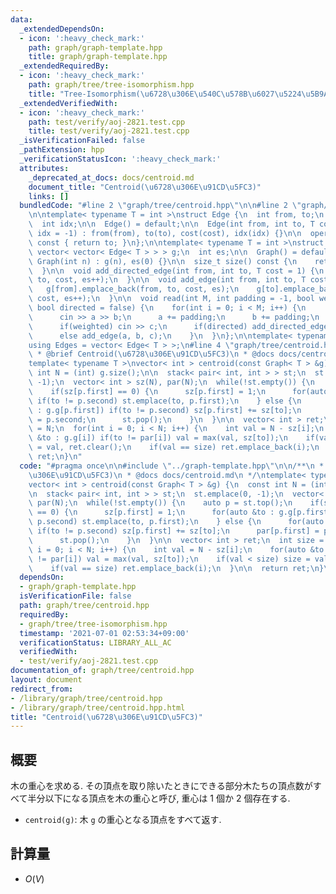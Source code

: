 ```yaml
---
data:
  _extendedDependsOn:
  - icon: ':heavy_check_mark:'
    path: graph/graph-template.hpp
    title: graph/graph-template.hpp
  _extendedRequiredBy:
  - icon: ':heavy_check_mark:'
    path: graph/tree/tree-isomorphism.hpp
    title: "Tree-Isomorphism(\u6728\u306E\u540C\u578B\u6027\u5224\u5B9A)"
  _extendedVerifiedWith:
  - icon: ':heavy_check_mark:'
    path: test/verify/aoj-2821.test.cpp
    title: test/verify/aoj-2821.test.cpp
  _isVerificationFailed: false
  _pathExtension: hpp
  _verificationStatusIcon: ':heavy_check_mark:'
  attributes:
    _deprecated_at_docs: docs/centroid.md
    document_title: "Centroid(\u6728\u306E\u91CD\u5FC3)"
    links: []
  bundledCode: "#line 2 \"graph/tree/centroid.hpp\"\n\n#line 2 \"graph/graph-template.hpp\"\
    \n\ntemplate< typename T = int >\nstruct Edge {\n  int from, to;\n  T cost;\n\
    \  int idx;\n\n  Edge() = default;\n\n  Edge(int from, int to, T cost = 1, int\
    \ idx = -1) : from(from), to(to), cost(cost), idx(idx) {}\n\n  operator int()\
    \ const { return to; }\n};\n\ntemplate< typename T = int >\nstruct Graph {\n \
    \ vector< vector< Edge< T > > > g;\n  int es;\n\n  Graph() = default;\n\n  explicit\
    \ Graph(int n) : g(n), es(0) {}\n\n  size_t size() const {\n    return g.size();\n\
    \  }\n\n  void add_directed_edge(int from, int to, T cost = 1) {\n    g[from].emplace_back(from,\
    \ to, cost, es++);\n  }\n\n  void add_edge(int from, int to, T cost = 1) {\n \
    \   g[from].emplace_back(from, to, cost, es);\n    g[to].emplace_back(to, from,\
    \ cost, es++);\n  }\n\n  void read(int M, int padding = -1, bool weighted = false,\
    \ bool directed = false) {\n    for(int i = 0; i < M; i++) {\n      int a, b;\n\
    \      cin >> a >> b;\n      a += padding;\n      b += padding;\n      T c = T(1);\n\
    \      if(weighted) cin >> c;\n      if(directed) add_directed_edge(a, b, c);\n\
    \      else add_edge(a, b, c);\n    }\n  }\n};\n\ntemplate< typename T = int >\n\
    using Edges = vector< Edge< T > >;\n#line 4 \"graph/tree/centroid.hpp\"\n\n/**\n\
    \ * @brief Centroid(\u6728\u306E\u91CD\u5FC3)\n * @docs docs/centroid.md\n */\n\
    template< typename T >\nvector< int > centroid(const Graph< T > &g) {\n  const\
    \ int N = (int) g.size();\n\n  stack< pair< int, int > > st;\n  st.emplace(0,\
    \ -1);\n  vector< int > sz(N), par(N);\n  while(!st.empty()) {\n    auto p = st.top();\n\
    \    if(sz[p.first] == 0) {\n      sz[p.first] = 1;\n      for(auto &to : g.g[p.first])\
    \ if(to != p.second) st.emplace(to, p.first);\n    } else {\n      for(auto &to\
    \ : g.g[p.first]) if(to != p.second) sz[p.first] += sz[to];\n      par[p.first]\
    \ = p.second;\n      st.pop();\n    }\n  }\n\n  vector< int > ret;\n  int size\
    \ = N;\n  for(int i = 0; i < N; i++) {\n    int val = N - sz[i];\n    for(auto\
    \ &to : g.g[i]) if(to != par[i]) val = max(val, sz[to]);\n    if(val < size) size\
    \ = val, ret.clear();\n    if(val == size) ret.emplace_back(i);\n  }\n\n  return\
    \ ret;\n}\n"
  code: "#pragma once\n\n#include \"../graph-template.hpp\"\n\n/**\n * @brief Centroid(\u6728\
    \u306E\u91CD\u5FC3)\n * @docs docs/centroid.md\n */\ntemplate< typename T >\n\
    vector< int > centroid(const Graph< T > &g) {\n  const int N = (int) g.size();\n\
    \n  stack< pair< int, int > > st;\n  st.emplace(0, -1);\n  vector< int > sz(N),\
    \ par(N);\n  while(!st.empty()) {\n    auto p = st.top();\n    if(sz[p.first]\
    \ == 0) {\n      sz[p.first] = 1;\n      for(auto &to : g.g[p.first]) if(to !=\
    \ p.second) st.emplace(to, p.first);\n    } else {\n      for(auto &to : g.g[p.first])\
    \ if(to != p.second) sz[p.first] += sz[to];\n      par[p.first] = p.second;\n\
    \      st.pop();\n    }\n  }\n\n  vector< int > ret;\n  int size = N;\n  for(int\
    \ i = 0; i < N; i++) {\n    int val = N - sz[i];\n    for(auto &to : g.g[i]) if(to\
    \ != par[i]) val = max(val, sz[to]);\n    if(val < size) size = val, ret.clear();\n\
    \    if(val == size) ret.emplace_back(i);\n  }\n\n  return ret;\n}\n"
  dependsOn:
  - graph/graph-template.hpp
  isVerificationFile: false
  path: graph/tree/centroid.hpp
  requiredBy:
  - graph/tree/tree-isomorphism.hpp
  timestamp: '2021-07-01 02:53:34+09:00'
  verificationStatus: LIBRARY_ALL_AC
  verifiedWith:
  - test/verify/aoj-2821.test.cpp
documentation_of: graph/tree/centroid.hpp
layout: document
redirect_from:
- /library/graph/tree/centroid.hpp
- /library/graph/tree/centroid.hpp.html
title: "Centroid(\u6728\u306E\u91CD\u5FC3)"
---
```

## 概要

木の重心を求める.  その頂点を取り除いたときにできる部分木たちの頂点数がすべて半分以下になる頂点を木の重心と呼び, 重心は $1$ 個か $2$ 個存在する.

* `centroid(g)`: 木 `g` の重心となる頂点をすべて返す.

## 計算量

* $O(V)$
